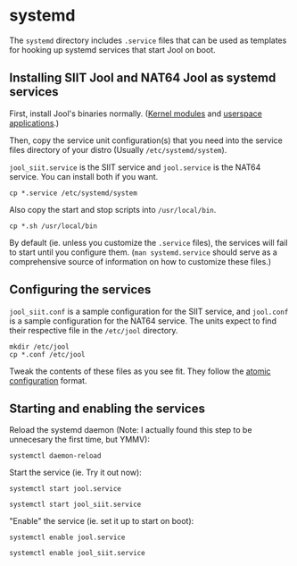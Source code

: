 # systemd

The `systemd` directory includes `.service` files that can be used as templates for hooking up systemd services that start Jool on boot.

## Installing SIIT Jool and NAT64 Jool as systemd services

First, install Jool's binaries normally. ([Kernel modules](https://jool.mx/en/install-mod.html) and [userspace applications](https://jool.mx/en/install-usr.html).)

Then, copy the service unit configuration(s) that you need into the service files directory of your distro (Usually `/etc/systemd/system`).

`jool_siit.service` is the SIIT service and `jool.service` is the NAT64 service. You can install both if you want.

	cp *.service /etc/systemd/system

Also copy the start and stop scripts into `/usr/local/bin`.

	cp *.sh /usr/local/bin

By default (ie. unless you customize the `.service` files), the services will fail to start until you configure them. (`man systemd.service` should serve as a comprehensive source of information on how to customize these files.)

## Configuring the services

`jool_siit.conf` is a sample configuration for the SIIT service, and `jool.conf` is a sample configuration for the NAT64 service. The units expect to find their respective file in the `/etc/jool` directory.

	mkdir /etc/jool
	cp *.conf /etc/jool

Tweak the contents of these files as you see fit. They follow the [atomic configuration](https://jool.mx/en/config-atomic.html) format.

## Starting and enabling the services

Reload the systemd daemon (Note: I actually found this step to be unnecesary the first time, but YMMV):

	systemctl daemon-reload

Start the service (ie. Try it out now):

	systemctl start jool.service

	systemctl start jool_siit.service

"Enable" the service (ie. set it up to start on boot):

	systemctl enable jool.service

	systemctl enable jool_siit.service


